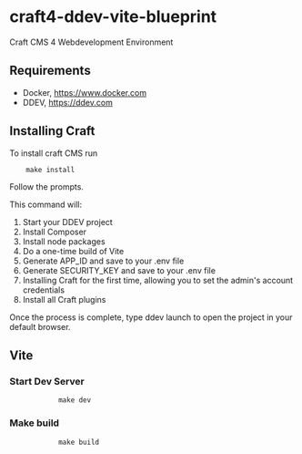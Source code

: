 # craft4-ddev-vite-blueprint

Craft CMS 4 Webdevelopment Environment

## Requirements

-   Docker, https://www.docker.com
-   DDEV, https://ddev.com

## Installing Craft

To install craft CMS run

        make install

Follow the prompts.

This command will:

1.  Start your DDEV project
3.  Install Composer
4.  Install node packages
5.  Do a one-time build of Vite
6.  Generate APP_ID and save to your .env file
7.  Generate SECURITY_KEY and save to your .env file
8.  Installing Craft for the first time, allowing you to set the admin's account credentials
9.  Install all Craft plugins

Once the process is complete, type ddev launch to open the project in your default browser.

## Vite

### Start Dev Server

                make dev

### Make build

                make build
